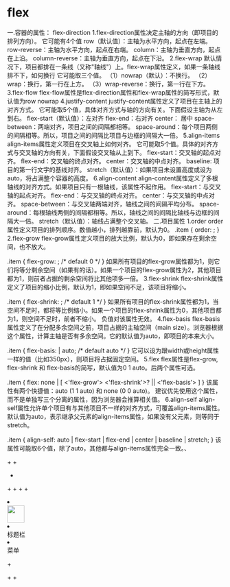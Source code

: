 # flex
一.容器的属性：
flex-direction
1.flex-direction属性决定主轴的方向（即项目的排列方向）。
它可能有4个值
row（默认值）：主轴为水平方向，起点在左端。
row-reverse：主轴为水平方向，起点在右端。
column：主轴为垂直方向，起点在上沿。
column-reverse：主轴为垂直方向，起点在下沿。
2.flex-wrap
默认情况下，项目都排在一条线（又称"轴线"）上。flex-wrap属性定义，如果一条轴线排不下，如何换行
它可能取三个值。
（1）nowrap（默认）：不换行。
（2）wrap：换行，第一行在上方。
（3）wrap-reverse：换行，第一行在下方。
3.flex-flow
flex-flow属性是flex-direction属性和flex-wrap属性的简写形式，默认值为row nowrap
4.justify-content
justify-content属性定义了项目在主轴上的对齐方式。
它可能取5个值，具体对齐方式与轴的方向有关。下面假设主轴为从左到右。
flex-start（默认值）：左对齐
flex-end：右对齐
center： 居中
space-between：两端对齐，项目之间的间隔都相等。
space-around：每个项目两侧的间隔相等。所以，项目之间的间隔比项目与边框的间隔大一倍。
5.align-items
align-items属性定义项目在交叉轴上如何对齐。
它可能取5个值。具体的对齐方式与交叉轴的方向有关，下面假设交叉轴从上到下。
flex-start：交叉轴的起点对齐。
flex-end：交叉轴的终点对齐。
center：交叉轴的中点对齐。
baseline: 项目的第一行文字的基线对齐。
stretch（默认值）：如果项目未设置高度或设为auto，将占满整个容器的高度。
6.align-content
align-content属性定义了多根轴线的对齐方式。如果项目只有一根轴线，该属性不起作用。
flex-start：与交叉轴的起点对齐。
flex-end：与交叉轴的终点对齐。
center：与交叉轴的中点对齐。
space-between：与交叉轴两端对齐，轴线之间的间隔平均分布。
space-around：每根轴线两侧的间隔都相等。所以，轴线之间的间隔比轴线与边框的间隔大一倍。
stretch（默认值）：轴线占满整个交叉轴。
二.项目属性
1.order
order属性定义项目的排列顺序。数值越小，排列越靠前，默认为0。
.item {
  order: <integer>;
}
2.flex-grow
flex-grow属性定义项目的放大比例，默认为0，即如果存在剩余空间，也不放大。

.item {
  flex-grow: <number>; /* default 0 */
}
如果所有项目的flex-grow属性都为1，则它们将等分剩余空间（如果有的话）。如果一个项目的flex-grow属性为2，其他项目都为1，则前者占据的剩余空间将比其他项多一倍。
3.flex-shrink
flex-shrink属性定义了项目的缩小比例，默认为1，即如果空间不足，该项目将缩小。

.item {
  flex-shrink: <number>; /* default 1 */
}
如果所有项目的flex-shrink属性都为1，当空间不足时，都将等比例缩小。如果一个项目的flex-shrink属性为0，其他项目都为1，则空间不足时，前者不缩小。
负值对该属性无效。
4.flex-basis
flex-basis属性定义了在分配多余空间之前，项目占据的主轴空间（main size）。浏览器根据这个属性，计算主轴是否有多余空间。它的默认值为auto，即项目的本来大小。

.item {
  flex-basis: <length> | auto; /* default auto */
}
它可以设为跟width或height属性一样的值（比如350px），则项目将占据固定空间。
5.flex
flex属性是flex-grow, flex-shrink 和 flex-basis的简写，默认值为0 1 auto。后两个属性可选。

.item {
  flex: none | [ <'flex-grow'> <'flex-shrink'>? || <'flex-basis'> ]
}
该属性有两个快捷值：auto (1 1 auto) 和 none (0 0 auto)。
建议优先使用这个属性，而不是单独写三个分离的属性，因为浏览器会推算相关值。
6.align-self
align-self属性允许单个项目有与其他项目不一样的对齐方式，可覆盖align-items属性。默认值为auto，表示继承父元素的align-items属性，如果没有父元素，则等同于stretch。

.item {
  align-self: auto | flex-start | flex-end | center | baseline | stretch;
}
该属性可能取6个值，除了auto，其他都与align-items属性完全一致。、
<!DOCTYPE html>
 +<html>
 +<head>
 +	<title>flex布局</title>
 +</head>
 +<body>
 +<style>
 +	*{
 +		margin: 0;
 +		border: 0;
 +		padding: 0;
 +	}
 +	.title{
 +		width: 100%;
 +		height: 70px;
 +		background: #00c3ff;
 +
 +		display: flex;
 +		display: -webkit-flex;   
 +		flex-direction: row;
 +	}
 +	.left{
 +		flex-grow: 0;
 +		width: 70px;
 +		display: flex;
 +		display: -webkit-flex;   
 +		flex-direction: column;
 +		justify-content: center;
 +	}
 +	.left img{
 +		margin-left: 5px;
 +	}
 +	.middle{
 +		flex-grow: 1;
 +		text-align: center;
 +		line-height: 70px;
 +		color: #ffffff;
 +		font-size: 20px;
 +	}
 +	.right{
 +		width: 70px;
 +		flex-grow: 0;
 +		text-align: center;
 +		line-height: 70px;
 +		color: #ffffff;
 +		font-size: 20px;
 +	}
 +</style>
 +<div class="title">
 +	<div class="left"><img src="../cat.jpg" alt="" width="40px;"></div>
 +	<div class="middle">标题栏</div>
 +	<div class="right">菜单</div>	
 +</div>
 +</body>
 +</html> 
